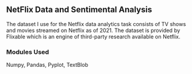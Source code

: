 ## NetFlix Data and Sentimental Analysis

The dataset I use for the Netflix data analytics task consists of TV shows and movies streamed on Netflix as of 2021. 
The dataset is provided by Flixable which is an engine of third-party research available on Netflix.

### Modules Used

Numpy,
Pandas,
Pyplot,
TextBlob
